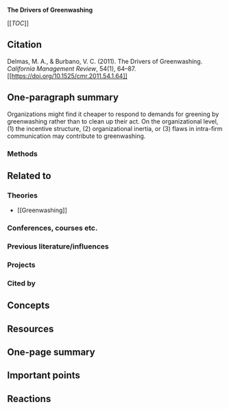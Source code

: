 **The Drivers of Greenwashing**

[[_TOC_]]

## Citation

Delmas, M. A., & Burbano, V. C. (2011). The Drivers of Greenwashing. *California Management Review*, 54(1), 64–87. [[https://doi.org/10.1525/cmr.2011.54.1.64]]

## One-paragraph summary

Organizations might find it cheaper to respond to demands for greening by greenwashing rather than to clean up their act. On the organizational level, (1) the incentive structure, (2) organizational inertia, or (3) flaws in intra-firm communication may contribute to greenwashing.

### Methods

## Related to

### Theories
* [[Greenwashing]]

### Conferences, courses etc.

### Previous literature/influences

### Projects

### Cited by

## Concepts

## Resources

## One-page summary

## Important points

## Reactions